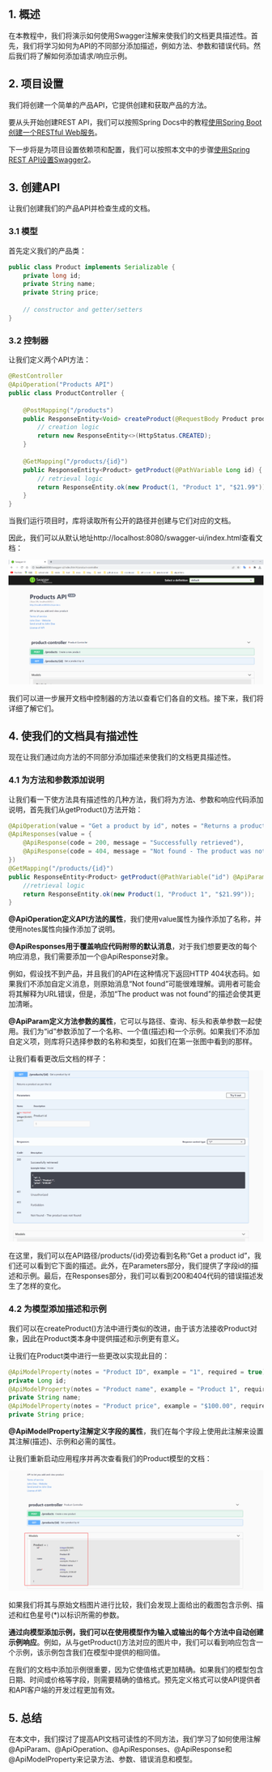 ## 1. 概述

在本教程中，我们将演示如何使用Swagger注解来使我们的文档更具描述性。首先，我们将学习如何为API的不同部分添加描述，例如方法、参数和错误代码。然后我们将了解如何添加请求/响应示例。

## 2. 项目设置

我们将创建一个简单的产品API，它提供创建和获取产品的方法。

要从头开始创建REST API，我们可以按照Spring Docs中的教程[使用Spring Boot创建一个RESTful Web服务](https://spring.io/guides/gs/rest-service/)。

下一步将是为项目设置依赖项和配置，我们可以按照本文中的步骤[使用Spring REST API设置Swagger2](https://www.baeldung.com/swagger-2-documentation-for-spring-rest-api)。

## 3. 创建API

让我们创建我们的产品API并检查生成的文档。

### 3.1 模型

首先定义我们的产品类：

```java
public class Product implements Serializable {
    private long id;
    private String name;
    private String price;

    // constructor and getter/setters
}
```

### 3.2 控制器

让我们定义两个API方法：

```java
@RestController
@ApiOperation("Products API")
public class ProductController {

    @PostMapping("/products")
    public ResponseEntity<Void> createProduct(@RequestBody Product product) {
        // creation logic
        return new ResponseEntity<>(HttpStatus.CREATED);
    }

    @GetMapping("/products/{id}")
    public ResponseEntity<Product> getProduct(@PathVariable Long id) {
        // retrieval logic
        return ResponseEntity.ok(new Product(1, "Product 1", "$21.99"));
    }
}
```

当我们运行项目时，库将读取所有公开的路径并创建与它们对应的文档。

因此，我们可以从默认地址http://localhost:8080/swagger-ui/index.html查看文档：

<img src="../assets/img_3.png">

我们可以进一步展开文档中控制器的方法以查看它们各自的文档。接下来，我们将详细了解它们。

## 4. 使我们的文档具有描述性

现在让我们通过向方法的不同部分添加描述来使我们的文档更具描述性。

### 4.1 为方法和参数添加说明

让我们看一下使方法具有描述性的几种方法，我们将为方法、参数和响应代码添加说明，首先我们从getProduct()方法开始：

```java
@ApiOperation(value = "Get a product by id", notes = "Returns a product as per the id")
@ApiResponses(value = {
    @ApiResponse(code = 200, message = "Successfully retrieved"),
    @ApiResponse(code = 404, message = "Not found - The product was not found")
})
@GetMapping("/products/{id}")
public ResponseEntity<Product> getProduct(@PathVariable("id") @ApiParam(name = "id", value = "Product id", example = "1") Long id) {
    //retrieval logic
    return ResponseEntity.ok(new Product(1, "Product 1", "$21.99"));
}
```

**@ApiOperation定义API方法的属性**，我们使用value属性为操作添加了名称，并使用notes属性向操作添加了说明。

**@ApiResponses用于覆盖响应代码附带的默认消息**，对于我们想要更改的每个响应消息，我们需要添加一个@ApiResponse对象。

例如，假设找不到产品，并且我们的API在这种情况下返回HTTP 404状态码。如果我们不添加自定义消息，则原始消息“Not found”可能很难理解。调用者可能会将其解释为URL错误，但是，添加“The product was not found”的描述会使其更加清晰。

**@ApiParam定义方法参数的属性**，它可以与路径、查询、标头和表单参数一起使用。我们为“id”参数添加了一个名称、一个值(描述)和一个示例。如果我们不添加自定义项，则库将只选择参数的名称和类型，如我们在第一张图中看到的那样。

让我们看看更改后文档的样子：

<img src="../assets/img_4.png">

在这里，我们可以在API路径/products/{id}旁边看到名称“Get a product id”，我们还可以看到它下面的描述。此外，在Parameters部分，我们提供了字段id的描述和示例。最后，在Responses部分，我们可以看到200和404代码的错误描述发生了怎样的变化。

### 4.2 为模型添加描述和示例

我们可以在createProduct()方法中进行类似的改进，由于该方法接收Product对象，因此在Product类本身中提供描述和示例更有意义。

让我们在Product类中进行一些更改以实现此目的：

```java
@ApiModelProperty(notes = "Product ID", example = "1", required = true)
private Long id;
@ApiModelProperty(notes = "Product name", example = "Product 1", required = false)
private String name;
@ApiModelProperty(notes = "Product price", example = "$100.00", required = true)
private String price;
```

**@ApiModelProperty注解定义字段的属性**，我们在每个字段上使用此注解来设置其注解(描述)、示例和必需的属性。

让我们重新启动应用程序并再次查看我们的Product模型的文档：

<img src="../assets/img_5.png">

如果我们将其与原始文档图片进行比较，我们会发现上面给出的截图包含示例、描述和红色星号(*)以标识所需的参数。

**通过向模型添加示例，我们可以在使用模型作为输入或输出的每个方法中自动创建示例响应**。例如，从与getProduct()方法对应的图片中，我们可以看到响应包含一个示例，该示例包含我们在模型中提供的相同值。

在我们的文档中添加示例很重要，因为它使值格式更加精确。如果我们的模型包含日期、时间或价格等字段，则需要精确的值格式。预先定义格式可以使API提供者和API客户端的开发过程更加有效。

## 5. 总结

在本文中，我们探讨了提高API文档可读性的不同方法，我们学习了如何使用注解@ApiParam、@ApiOperation、@ApiResponses、@ApiResponse和@ApiModelProperty来记录方法、参数、错误消息和模型。